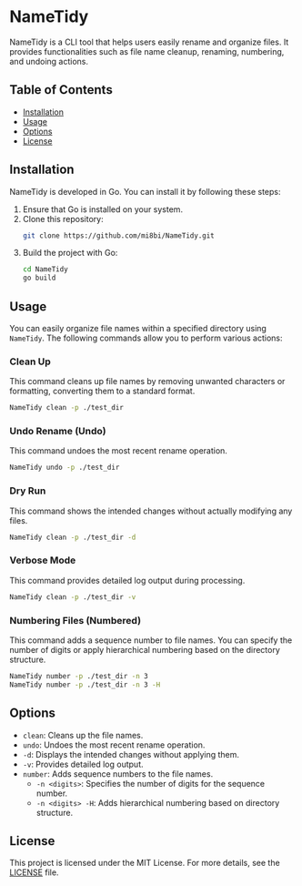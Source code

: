 # NameTidy

NameTidy is a CLI tool that helps users easily rename and organize files. It provides functionalities such as file name cleanup, renaming, numbering, and undoing actions.

## Table of Contents

- [Installation](#installation)
- [Usage](#usage)
- [Options](#options)
- [License](#license)

## Installation

NameTidy is developed in Go. You can install it by following these steps:

1. Ensure that Go is installed on your system.
2. Clone this repository:
   ```bash
   git clone https://github.com/mi8bi/NameTidy.git
   ```
3. Build the project with Go:
   ```bash
   cd NameTidy
   go build
   ```

## Usage

You can easily organize file names within a specified directory using `NameTidy`. The following commands allow you to perform various actions:

### Clean Up
This command cleans up file names by removing unwanted characters or formatting, converting them to a standard format.

```bash
NameTidy clean -p ./test_dir
```

### Undo Rename (Undo)
This command undoes the most recent rename operation.

```bash
NameTidy undo -p ./test_dir
```

### Dry Run
This command shows the intended changes without actually modifying any files.

```bash
NameTidy clean -p ./test_dir -d
```

### Verbose Mode
This command provides detailed log output during processing.

```bash
NameTidy clean -p ./test_dir -v
```

### Numbering Files (Numbered)
This command adds a sequence number to file names. You can specify the number of digits or apply hierarchical numbering based on the directory structure.

```bash
NameTidy number -p ./test_dir -n 3 
NameTidy number -p ./test_dir -n 3 -H
```

## Options

- `clean`: Cleans up the file names.
- `undo`: Undoes the most recent rename operation.
- `-d`: Displays the intended changes without applying them.
- `-v`: Provides detailed log output.
- `number`: Adds sequence numbers to the file names.
  - `-n <digits>`: Specifies the number of digits for the sequence number.
  - `-n <digits> -H`: Adds hierarchical numbering based on directory structure.

## License

This project is licensed under the MIT License. For more details, see the [LICENSE](LICENSE) file.
